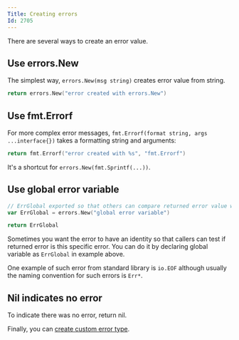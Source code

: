 ```yaml
---
Title: Creating errors
Id: 2705
---
```


There are several ways to create an error value.

## Use errors.New

The simplest way, `errors.New(msg string)` creates error value from string.

```go
return errors.New("error created with errors.New")
```

## Use fmt.Errorf

For more complex error messages, `fmt.Errorf(format string, args ...interface{})` takes a formatting string and arguments:

```go
return fmt.Errorf("error created with %s", "fmt.Errorf")
```

It's a shortcut for `errors.New(fmt.Sprintf(...))`.

## Use global error variable

```go
// ErrGlobal exported so that others can compare returned error value with this variable
var ErrGlobal = errors.New("global error variable")

return ErrGlobal
```

Sometimes you want the error to have an identity so that callers can test if returned error is this specific error. You can do it by declaring global variable as `ErrGlobal` in example above.

One example of such error from standard library is `io.EOF` although usually the naming convention for such errors is `Err*`.

## Nil indicates no error

To indicate there was no error, return nil.


Finally, you can [create custom error type](2706).

